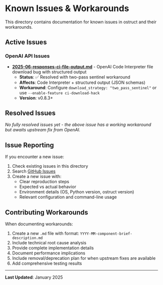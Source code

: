 # Known Issues & Workarounds

This directory contains documentation for known issues in ostruct and their workarounds.

## Active Issues

### OpenAI API Issues

- **[2025-06-responses-ci-file-output.md](2025-06-responses-ci-file-output.md)** - OpenAI Code Interpreter file download bug with structured output
  - **Status**: ✅ Resolved with two-pass sentinel workaround
  - **Affects**: Code Interpreter + structured output (JSON schemas)
  - **Workaround**: Configure `download_strategy: "two_pass_sentinel"` or use `--enable-feature ci-download-hack`
  - **Version**: v0.8.3+

## Resolved Issues

*No fully resolved issues yet - the above issue has a working workaround but awaits upstream fix from OpenAI.*

## Issue Reporting

If you encounter a new issue:

1. Check existing issues in this directory
2. Search [GitHub Issues](https://github.com/yaniv-aknin/ostruct/issues)
3. Create a new issue with:
   - Clear reproduction steps
   - Expected vs actual behavior
   - Environment details (OS, Python version, ostruct version)
   - Relevant configuration and command-line usage

## Contributing Workarounds

When documenting workarounds:

1. Create a new `.md` file with format: `YYYY-MM-component-brief-description.md`
2. Include technical root cause analysis
3. Provide complete implementation details
4. Document performance implications
5. Include removal/deprecation plan for when upstream fixes are available
6. Add comprehensive testing results

---

**Last Updated**: January 2025
